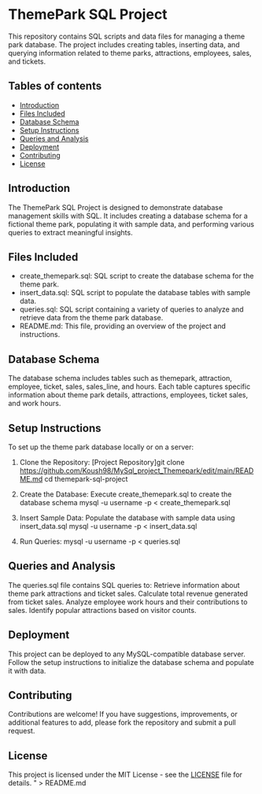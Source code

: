 
# ThemePark SQL Project

This repository contains SQL scripts and data files for managing a theme park database. The project includes creating tables, inserting data, and querying information related to theme parks, attractions, employees, sales, and tickets.

## Tables of contents

- [Introduction](#introduction)
- [Files Included](#files-included)
- [Database Schema](#database-schema)
- [Setup Instructions](#setup-instructions)
- [Queries and Analysis](#queries-and-analysis)
- [Deployment](#deployment)
- [Contributing](#contributing)
- [License](#license)

## Introduction
The ThemePark SQL Project is designed to demonstrate database management skills with SQL. It includes creating a database schema for a fictional theme park, populating it with sample data, and performing various queries to extract meaningful insights.

## Files Included

- create_themepark.sql: SQL script to create the database schema for the theme park.
- insert_data.sql: SQL script to populate the database tables with sample data.
- queries.sql: SQL script containing a variety of queries to analyze and retrieve data from the theme park database.
- README.md: This file, providing an overview of the project and instructions.

## Database Schema

The database schema includes tables such as themepark, attraction, employee, ticket, sales, sales_line, and hours. Each table captures specific information about theme park details, attractions, employees, ticket sales, and work hours.

## Setup Instructions

To set up the theme park database locally or on a server:

1. Clone the Repository:
[Project Repository]git clone <https://github.com/Koush98/MySql_project_Themepark/edit/main/README.md>
cd themepark-sql-project

2. Create the Database:
   Execute create_themepark.sql to create the database schema
   mysql -u username -p < create_themepark.sql
3. Insert Sample Data:
   Populate the database with sample data using insert_data.sql
   mysql -u username -p < insert_data.sql
4. Run Queries:
mysql -u username -p < queries.sql

## Queries and Analysis
The queries.sql file contains SQL queries to:
 Retrieve information about theme park attractions and ticket sales.
Calculate total revenue generated from ticket sales.
Analyze employee work hours and their contributions to sales.
Identify popular attractions based on visitor counts.

## Deployment
This project can be deployed to any MySQL-compatible database server. Follow the setup instructions to initialize the database schema and populate it with data.

## Contributing
Contributions are welcome! If you have suggestions, improvements, or additional features to add, please fork the repository and submit a pull request.
## License

This project is licensed under the MIT License - see the [LICENSE](LICENSE) file for details.
" > README.md
